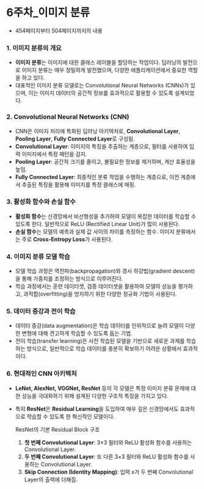 # 6주차_이미지 분류

- 454페이지부터 504페이지까지의 내용

### 1. **이미지 분류의 개요**

- **이미지 분류**는 이미지에 대한 클래스 레이블을 할당하는 작업이다. 딥러닝의 발전으로 이미지 분류는 매우 정밀하게 발전했으며, 다양한 애플리케이션에서 중요한 역할을 하고 있다.
- 대표적인 이미지 분류 모델로는 Convolutional Neural Networks (CNNs)가 있으며, 이는 이미지 데이터의 공간적 정보를 효과적으로 활용할 수 있도록 설계되었다.

### 2. **Convolutional Neural Networks (CNN)**

- CNN은 이미지 처리에 특화된 딥러닝 아키텍처로, **Convolutional Layer**, **Pooling Layer**, **Fully Connected Layer**로 구성됨.
- **Convolutional Layer**: 이미지의 특징을 추출하는 계층으로, 필터를 사용하여 입력 이미지에서 특정 패턴을 감지.
- **Pooling Layer**: 공간적 크기를 줄이고, 불필요한 정보를 제거하며, 계산 효율성을 높임.
- **Fully Connected Layer**: 최종적인 분류 작업을 수행하는 계층으로, 이전 계층에서 추출된 특징을 활용해 이미지를 특정 클래스에 매핑.

### 3. **활성화 함수와 손실 함수**

- **활성화 함수**는 신경망에서 비선형성을 추가하여 모델이 복잡한 데이터를 학습할 수 있도록 한다. 일반적으로 ReLU (Rectified Linear Unit)가 많이 사용된다.
- **손실 함수**는 모델의 예측과 실제 값 사이의 차이를 측정하는 함수. 이미지 분류에서는 주로 **Cross-Entropy Loss**가 사용된다.

### 4. **이미지 분류 모델 학습**

- 모델 학습 과정은 역전파(backpropagation)와 경사 하강법(gradient descent)을 통해 가중치를 조정하는 방식으로 이루어진다.
- 학습 과정에서는 훈련 데이터셋, 검증 데이터셋을 활용하여 모델의 성능을 평가하고, 과적합(overfitting)을 방지하기 위한 다양한 정규화 기법이 사용된다.

### 5. **데이터 증강과 전이 학습**

- 데이터 증강(data augmentation)은 학습 데이터를 인위적으로 늘려 모델이 다양한 변형에 대해 견고하게 학습할 수 있도록 돕는 기법.
- 전이 학습(transfer learning)은 사전 학습된 모델을 기반으로 새로운 과제를 학습하는 방식으로, 일반적으로 학습 데이터를 충분히 확보하기 어려운 상황에서 효과적이다.

### 6. **현대적인 CNN 아키텍처**

- **LeNet, AlexNet, VGGNet, ResNet** 등의 각 모델은 특정 이미지 분류 문제에 대한 성능을 극대화하기 위해 설계된 다양한 구조적 특징을 가지고 있다.
- 특히 **ResNet**은 **Residual Learning**을 도입하여 매우 깊은 신경망에서도 효과적으로 학습할 수 있도록 한 혁신적인 모델이다.
    
    ResNet의 기본 Residual Block 구조
    
    1. **첫 번째 Convolutional Layer**: 3×3 필터와 ReLU 활성화 함수를 사용하는 Convolutional Layer.
    2. **두 번째 Convolutional Layer**: 또 다른 3×3 필터와 ReLU 활성화 함수를 사용하는 Convolutional Layer.
    3. **Skip Connection (Identity Mapping)**: 입력 x가 두 번째 Convolutional Layer의 출력에 더해짐.
        
       

